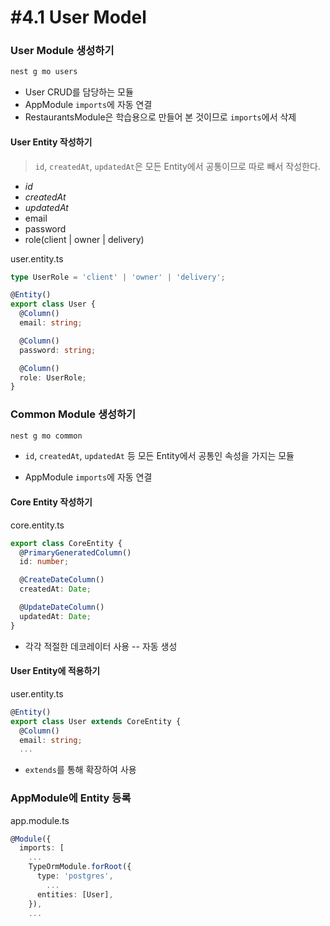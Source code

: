 # #4.1 User Model

### User Module 생성하기

```ts
nest g mo users
```

- User CRUD를 담당하는 모듈
- AppModule `imports`에 자동 연결
- RestaurantsModule은 학습용으로 만들어 본 것이므로 `imports`에서 삭제

#### User Entity 작성하기

> `id`, `createdAt`, `updatedAt`은 모든 Entity에서 공통이므로 따로 빼서 작성한다.

- _id_
- _createdAt_
- _updatedAt_
- email
- password
- role(client | owner | delivery)

user.entity.ts

```ts
type UserRole = 'client' | 'owner' | 'delivery';

@Entity()
export class User {
  @Column()
  email: string;

  @Column()
  password: string;

  @Column()
  role: UserRole;
}
```

### Common Module 생성하기

```ts
nest g mo common
```

- `id`, `createdAt`, `updatedAt` 등 모든 Entity에서 공통인 속성을 가지는 모듈

- AppModule `imports`에 자동 연결

#### Core Entity 작성하기

core.entity.ts

```ts
export class CoreEntity {
  @PrimaryGeneratedColumn()
  id: number;

  @CreateDateColumn()
  createdAt: Date;

  @UpdateDateColumn()
  updatedAt: Date;
}
```

- 각각 적절한 데코레이터 사용 -- 자동 생성

#### User Entity에 적용하기

user.entity.ts

```ts
@Entity()
export class User extends CoreEntity {
  @Column()
  email: string;
  ...
```

- `extends`를 통해 확장하여 사용

### AppModule에 Entity 등록

app.module.ts

```ts
@Module({
  imports: [
    ...
    TypeOrmModule.forRoot({
      type: 'postgres',
        ...
      entities: [User],
    }),
    ...
```
